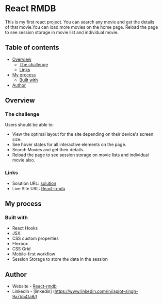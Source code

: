 # React RMDB

This is my first react project. You can search any movie and get the details of that movie.You can load more movies on the home page. Reload the page to see session storage in movie list and individual movie.

## Table of contents

- [Overview](#overview)
  - [The challenge](#the-challenge)
  - [Links](#links)
- [My process](#my-process)
  - [Built with](#built-with)
- [Author](#author)


## Overview

### The challenge

Users should be able to:

- View the optimal layout for the site depending on their device's screen size.
- See hover states for all interactive elements on the page.
- Search Movies and get their details.
- Reload the page to see session storage on movie lists and individual movie also.

### Links

- Solution URL: [solution](https://github.com/Japjotsingh02/React-Movie)
- Live Site URL: [React-rmdb](https://react-movie-rmdb.netlify.app/)

## My process

### Built with

- React Hooks
- JSX
- CSS custom properties
- Flexbox
- CSS Grid
- Mobile-first workflow
- Session Storage to store the data in the session 

## Author

- Website - [React-rmdb](https://react-movie-rmdb.netlify.app/)
- Linkedin - [linkedin] (https://www.linkedin.com/in/japjot-singh-9a7b541a8/)
